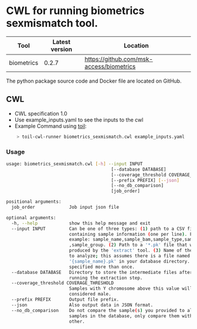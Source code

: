 # CWL for running biometrics sexmismatch tool.

| Tool | Latest version | Location |
|--- |--- |--- |
| biometrics   | 0.2.7   |  <https://github.com/msk-access/biometrics> |

The python package source code and Docker file are located on GitHub.

## CWL

- CWL specification 1.0
- Use example_inputs.yaml to see the inputs to the cwl
- Example Command using [toil](https://toil.readthedocs.io):

```bash
    > toil-cwl-runner biometrics_sexmismatch.cwl example_inputs.yaml
```

### Usage

```bash
usage: biometrics_sexmismatch.cwl [-h] --input INPUT
                                        [--database DATABASE]
                                        [--coverage_threshold COVERAGE_THRESHOLD]
                                        [--prefix PREFIX] [--json]
                                        [--no_db_comparison]
                                        [job_order]

positional arguments:
  job_order             Job input json file

optional arguments:
  -h, --help            show this help message and exit
  --input INPUT         Can be one of three types: (1) path to a CSV file
                        containing sample information (one per line). For
                        example: sample_name,sample_bam,sample_type,sample_sex
                        ,sample_group. (2) Path to a '*.pk' file that was
                        produced by the 'extract' tool. (3) Name of the sample
                        to analyze; this assumes there is a file named
                        '{sample_name}.pk' in your database directory. Can be
                        specified more than once.
  --database DATABASE   Directory to store the intermediate files after
                        running the extraction step.
  --coverage_threshold COVERAGE_THRESHOLD
                        Samples with Y chromosome above this value will be
                        considered male.
  --prefix PREFIX       Output file prefix.
  --json                Also output data in JSON format.
  --no_db_comparison    Do not compare the sample(s) you provided to all
                        samples in the database, only compare them with each
                        other.
```
